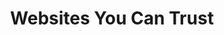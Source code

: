 ---
title: "Websites You Can Trust"
description: "I create and promote websites that look great and bring in sales."
icon: "laptop"
eleventyExcludeFromCollections: false
excludeFromSitemap: true
directURL: "https://georgemc.net/contact/"
---